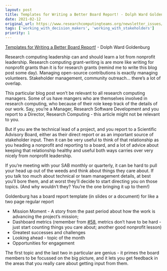 ```yaml
---
layout: post
title: Templates for Writing a Better Board Report! - Dolph Ward Goldenburg
date: 2021-02-12
original_url: https://www.researchcomputingteams.org/newsletter_issues/0061
tags: ['working_with_decision_makers', 'working_with_stakeholders']
priority: 1
---
```


<!-- markdownlint-disable MD033 -->
<!-- markdownlint-disable MD041 -->
<!-- markdownlint-disable MD049 -->

[Templates for Writing a Better Board Report!](https://successfulnonprofits.com/boardreport/) - Dolph Ward Goldenburg

Research computing leadership can and should learn a lot from nonprofit leadership.  Research computing grant-writing is are more like writing for nonprofit grants than it is for research grants (remind me to write this blog post some day).  Managing open-source contributions is exactly managing volunteers.  Stakeholder management, community outreach… there’s a lot of overlap.

This particular blog post won’t be relevant to all research computing managers. Some of us have mangers who are themselves involved in research computing, who because of their role keep track of the details of our work.  Say, you’re a Manager, Research Software Development and you report to a Director, Research Computing - this article might not be relevant to you.

But if you are the technical lead of a project, and you report to a Scientific Advisory Board, either as their direct report or as an important source of stakeholder input.  Then it can be very useful to think of that relationship as you heading a nonprofit and reporting to a board, and a lot of advice about keeping that relationship healthy and useful both ways carries over very nicely from nonprofit leadership.

If you’re meeting with your SAB monthly or quarterly, it can be hard to pull your head up out of the weeds and think about things they care about.  If you talk too much about technical or team management details, at best you’ll bore them, and at worst they’ll decide to start directing you on those topics.  (And why wouldn’t they?  You’re the one bringing it up to them!)

Goldenburg has a board report template (in slides or a document) for like a two page regular report

- Mission Moment - A story from the past period about how the work is advancing the project’s mission;
- Dashboard metrics (remember from [#58](https://newsletter.researchcomputingteams.org/archive/410ef54d-ef8a-41e0-bf77-b9c06eb612b0), metrics don’t have to be hard - just start counting things you care about; another good nonprofit lesson)
- Greatest successes and challenges
- Looking ahead - topic of the month
- Opportunities for engagement

The first topic and the last two in particular are genius - it primes the board members to be focussed on the big picture, and it lets you get feedback in the areas that you really care about getting input from them.
